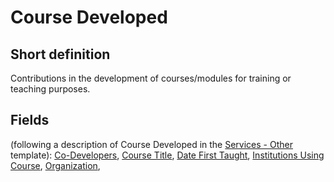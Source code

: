 # Course Developed
## Short definition
Contributions in the development of courses/modules for training or teaching purposes.
## Fields
(following a description of Course Developed in the [Services - Other](../Templates/Services%20-%20Other.md) template):
[Co-Developers](../Object-Fields/Course%20Developed/Co-Developers.md),
[Course Title](../Object-Fields/Course%20Developed/Course%20Title.md),
[Date First Taught](../Object-Fields/Course%20Developed/Date%20First%20Taught.md),
[Institutions Using Course](../Object-Fields/Course%20Developed/Institutions%20Using%20Course.md),
[Organization](../Object-Fields/Course%20Developed/Organization.md),
